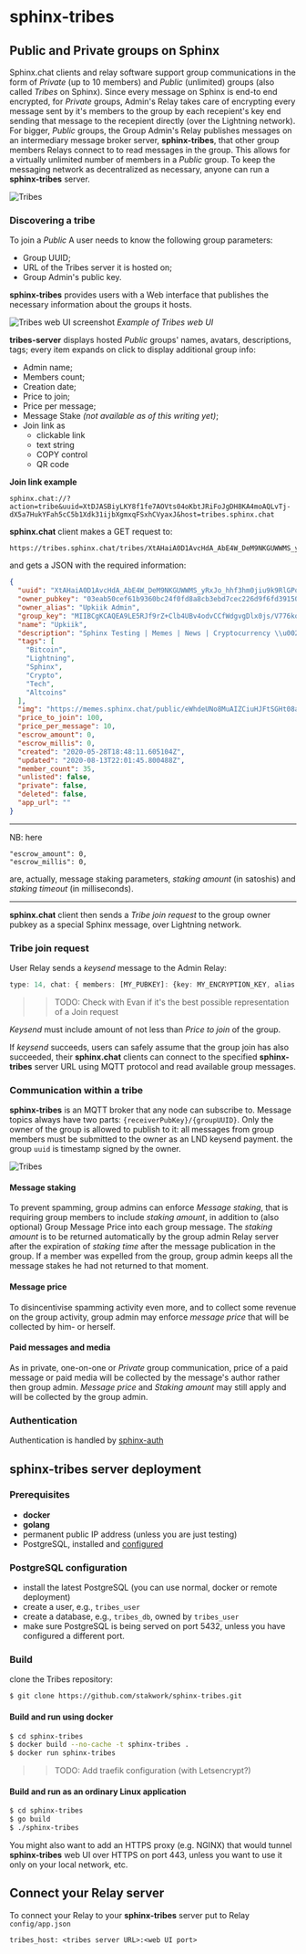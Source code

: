 # sphinx-tribes

## Public and Private groups on Sphinx

Sphinx.chat clients and relay software support group communications in the form of *Private* (up to 10 members) and *Public* (unlimited) groups (also called *Tribes* on Sphinx). 
Since every message on Sphinx is end-to end encrypted, for *Private* groups, Admin's Relay takes care of encrypting every message sent by it's members to the group by each recepient's key end sending that message to the recepient directly (over the Lightning network).
For bigger, *Public* groups, the Group Admin's Relay publishes messages on an intermediary message broker server, **sphinx-tribes**, that other group members Relays connect to to read messages in the group. This allows for a virtually unlimited number of members in a *Public* group.
To keep the messaging network as decentralized as necessary, anyone can run a **sphinx-tribes** server.

![Tribes](https://github.com/stakwork/sphinx-tribes/raw/master/img/tribes.jpg)

### Discovering a tribe

To join a *Public* A user needs to know the following group parameters:

- Group UUID;
- URL of the Tribes server it is hosted on;
- Group Admin's public key.

**sphinx-tribes** provides users with a Web interface that publishes the necessary information about the groups it hosts.

![Tribes web UI screenshot](tribes.sphinx.chat.png)
*Example of Tribes web UI*

**tribes-server** displays hosted *Public* groups' names, avatars, descriptions, tags; every item expands on click to display additional group info:

- Admin name;
- Members count;
- Creation date;
- Price to join;
- Price per message;
- Message Stake *(not available as of this writing yet)*;
- Join link as
    + clickable link
    + text string
    + COPY control
    + QR code

**Join link example**
```
sphinx.chat://?action=tribe&uuid=XtDJASBiyLKY8f1fe7AOVts04oKbtJRiFoJgDH8KA4moAQLvTj-dX5a7HukYFah5cC5b1Xdk31ijbXgmxqFSxhCVyaxJ&host=tribes.sphinx.chat
```

**sphinx.chat** client makes a GET request to:

```
https://tribes.sphinx.chat/tribes/XtAHaiA0D1AvcHdA_AbE4W_DeM9NKGUWWMS_yRxJo_hhf3hm0jiu9k9RlGPoFJLBIvdRmPM1ZRxXvlaNUriPXT5F7HeX
```

and gets a JSON with the required information:

```json
{
  "uuid": "XtAHaiA0D1AvcHdA_AbE4W_DeM9NKGUWWMS_yRxJo_hhf3hm0jiu9k9RlGPoFJLBIvdRmPM1ZRxXvlaNUriPXT5F7HeX",
  "owner_pubkey": "03eab50cef61b9360bc24f0fd8a8cb3ebd7cec226d9f6fd39150594e0da8bd58a7",
  "owner_alias": "Upkiik Admin",
  "group_key": "MIIBCgKCAQEA9LE5RJf9rZ+Clb4UBv4odvCCfWdgvgDlx0js/V776koXxtkwSIIVrHyaLHsZ1phyFCe2S0Aem/qDUbVsxrSS0lWqkQTSpu0U1A8lugJNxBJ6kiTrLaev7Tg/zqWcPe3q12g+vgIzmJ+rbfYrJmpsF2jYbjdb45MsKmAqIg7nYMruYz5oGM2er3Qz+SrcepWuoKF7rDi1arHH9kU2AVepR8mA0mpbgyL8phKHQLyA6hWiQp1zxv5t510LhbcwE94TkWKzJTOHE+TwnOsuWPmgoIZ3eyMZGFjUdliA/mMeus+8F7VNo5PmI+2LxKwqDCR8AzwqXotOJoOQEAQ+5gzHSQIDAQAB",
  "name": "Upkiik",
  "description": "Sphinx Testing | Memes | News | Cryptocurrency \\u0026 Blockchain Discussion",
  "tags": [
    "Bitcoin",
    "Lightning",
    "Sphinx",
    "Crypto",
    "Tech",
    "Altcoins"
  ],
  "img": "https://memes.sphinx.chat/public/eWhdeUNo8MuAIZCiuHJFtSGHt08a5VAy3IIc7hM06Y8=",
  "price_to_join": 100,
  "price_per_message": 10,
  "escrow_amount": 0,
  "escrow_millis": 0,
  "created": "2020-05-28T18:48:11.605104Z",
  "updated": "2020-08-13T22:01:45.800488Z",
  "member_count": 35,
  "unlisted": false,
  "private": false,
  "deleted": false,
  "app_url": ""
}
```

---
NB: 
here
```
"escrow_amount": 0,
"escrow_millis": 0,
```
are, actually, message staking parameters, *staking amount* (in satoshis) and *staking timeout* (in milliseconds).

---

**sphinx.chat** client then sends a *Tribe join request* to the group owner pubkey as a special Sphinx message, over Lightning network.

### Tribe join request

User Relay sends a *keysend* message to the Admin Relay:

```ts
type: 14, chat: { members: [MY_PUBKEY]: {key: MY_ENCRYPTION_KEY, alias: MY_USERNAME } }
```
>> TODO: Check with Evan if it's the best possible representation of a Join request

*Keysend* must include amount of not less than *Price to join* of the group.

If *keysend* succeeds, users can safely assume that the group join has also succeeded, their **sphinx.chat** clients can connect to the specified **sphinx-tribes** server URL using MQTT protocol and read available group messages.

### Communication within a tribe

**sphinx-tribes** is an MQTT broker that any node can subscribe to. Message topics always have two parts: `{receiverPubKey}/{groupUUID}`. Only the owner of the group is allowed to publish to it: all messages from group members must be submitted to the owner as an LND keysend payment. the group `uuid` is timestamp signed by the owner.

![Tribes](https://github.com/stakwork/sphinx-tribes/raw/master/img/sphinx-tribes.png)

#### Message staking

To prevent spamming, group admins can enforce *Message staking*, that is requiring group members to include *staking amount*, in addition to (also optional) Group Message Price into each group message. The *staking amount* is to be returned automatically by the group admin Relay server after the expiration of *staking time* after the message publication in the group. If a member was expelled from the group, group admin keeps all the message stakes he had not returned to that moment.

#### Message price

To disincentivise spamming activity even more, and to collect some revenue on the group activity, group admin may enforce *message price* that will be collected by him- or herself.

#### Paid messages and media

As in private, one-on-one or *Private* group communication, price of a paid message or paid media will be collected by the message's author rather then group admin. *Message price* and *Staking amount* may still apply and will be collected by the group admin.

### Authentication

Authentication is handled by [sphinx-auth](https://github.com/stakwork/sphinx-auth)

## sphinx-tribes server deployment

### Prerequisites

* **docker**
* **golang**
* permanent public IP address (unless you are just testing)
* PostgreSQL, installed and [configured](#postgre)

### PostgreSQL configuration

* install the latest PostgreSQL (you can use normal, docker or remote deployment)
* create a user, e.g., `tribes_user`
* create a database, e.g., `tribes_db`, owned by `tribes_user`
* make sure PostgreSQL is being served on port 5432, unless you have configured a different port.

### Build

clone the Tribes repository:

```bash
$ git clone https://github.com/stakwork/sphinx-tribes.git
```

#### Build and run using **docker**

```bash
$ cd sphinx-tribes
$ docker build --no-cache -t sphinx-tribes .
$ docker run sphinx-tribes
```
>> TODO: Add traefik configuration (with Letsencrypt?)

#### Build and run as an ordinary Linux application

```bash
$ cd sphinx-tribes
$ go build
$ ./sphinx-tribes
```

You might also want to add an HTTPS proxy (e.g. NGINX) that would tunnel **sphinx-tribes** web UI over HTTPS on port 443, unless you want to use it only on your local network, etc.

## Connect your Relay server

To connect your Relay to your **sphinx-tribes** server put to Relay `config/app.json` 
```
tribes_host: <tribes server URL>:<web UI port>
```
